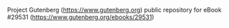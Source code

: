 Project Gutenberg (https://www.gutenberg.org) public repository for eBook #29531 (https://www.gutenberg.org/ebooks/29531)
